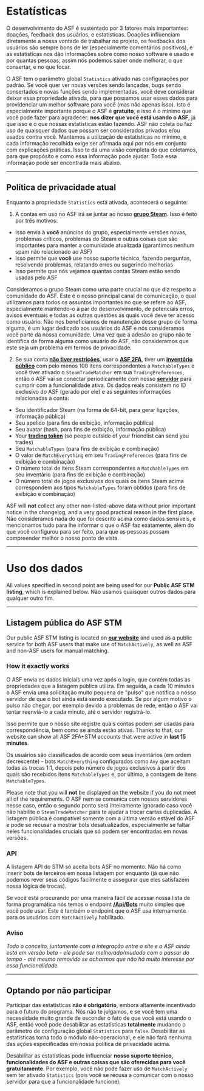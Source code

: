 # Estatísticas

O desenvolvimento do ASF é sustentado por 3 fatores mais importantes: doações, feedback dos usuários, e estatísticas. Doações influenciam diretamente a nossa vontade de trabalhar no projeto, os feedbacks dos usuários são sempre bons de ler (especialmente comentários positivos), e as estatísticas nos dão informações sobre como nosso software é usado e por quantas pessoas; assim nós podemos saber onde melhorar, o que consertar, e no que focar.

O ASF tem o parâmetro global `Statistics` ativado nas configurações por padrão. Se você quer ver novas versões sendo lançadas, bugs sendo consertados e novas funções sendo implementadas, você deve considerar deixar essa propriedade ativada, para que possamos usar esses dados para providenciar um melhor software para você (mas não apenas isso). Isto é especialmente importante porque o ASF é **gratuito**, e isso é o mínimo que você pode fazer para agradecer: **nos dizer que você está usando o ASF**, já que isso é o que nossas estatísticas estão fazendo. ASF não coleta ou faz uso de quaisquer dados que possam ser considerados privados e/ou usados contra você. Mantemos a utilização de estatísticas no mínimo, e cada informação recolhida exige ser afirmada aqui por nós em conjunto com explicações práticas. Isso te dá uma visão completa do que coletamos, para que propósito e como essa informação pode ajudar. Toda essa informação pode ser encontrada mais abaixo.

---

## Política de privacidade atual

Enquanto a propriedade `Statistics` está ativada, acontecerá o seguinte:

1. A contas em uso no ASF irá se juntar ao nosso **[grupo Steam](https://steamcommunity.com/gid/103582791440160998)**. Isso é feito por três motivos:

* Isso envia à **você** anúncios do grupo, especialmente versões novas, problemas críticos, problemas do Steam e outras coisas que são importantes para manter a comunidade atualizada (garantimos nenhum spam não relacionado ao ASF)
* Isso permite que **você** use nosso suporte técnico, fazendo perguntas, resolvendo problemas, relatando erros ou sugerindo melhorias
* Isso permite que nós vejamos quantas contas Steam estão sendo usadas pelo ASF

Consideramos o grupo Steam como uma parte crucial no que diz respeito a comunidade do ASF. Este é o nosso principal canal de comunicação, o qual utilizamos para todos os assuntos importantes no que se refere ao ASF, especialmente mantendo-o à par do desenvolvimento, de potenciais erros, avisos eventuais e todas as outras questões as quais você deve ter acesso como usuário. Não nos beneficiamos de manutenção desse grupo de forma alguma, é um lugar dedicado aos usuários do ASF e nós consideramos você parte da nossa comunidade. Uma vez que a adesão ao grupo não te identifica de forma alguma como usuário do ASF, não consideramos que este seja um problema em termos de privacidade.

2. Se sua conta **[não tiver restrições](https://support.steampowered.com/kb_article.php?ref=3330-IAGK-7663)**, usar o **[ASF 2FA](https://github.com/JustArchiNET/ArchiSteamFarm/wiki/Two-factor-authentication-pt-BR#asf-2fa)**, tiver um **[inventório público](https://steamcommunity.com/my/edit/settings)** com pelo menos 100 itens correspondentes a `MatchableTypes` e você tiver ativado o `SteamTradeMatcher` em sua `TradingPreferences`, então o ASF vai se conectar periodicamente com nosso **[servidor](https://asf.justarchi.net)** para cumprir com a funcionalidade ativa. Os dados reais consistem no ID exclusivo do ASF (gerado por ele) e as seguintes informações relacionadas à conta:

* Seu identificador Steam (na forma de 64-bit, para gerar ligações, informação pública)
* Seu apelido (para fins de exibição, informação pública)
* Seu avatar (hash, para fins de exibição, informação pública)
* Your **[trading token](https://steamcommunity.com/my/tradeoffers/privacy)** (so people outside of your friendlist can send you trades)
* Seu `MatchableTypes` (para fins de exibição e combinação)
* O valor de `MatchEverything` em seu `TradingPreferences` (para fins de exibição e combinação)
* O número total de itens Steam correspondentes a `MatchableTypes` em seu inventário (para fins de exibição e combinação)
* O número total de jogos exclusivos dos quais os itens Steam acima correspondem aos tipos `MatchableTypes` foram obtidos (para fins de exibição e combinação)

ASF will **not** collect any other non-listed-above data without prior important notice in the changelog, and a very good practical reason in the first place. Não consideramos nada do que foi descrito acima como dados sensíveis, e mencionamos tudo para lhe informar o que o ASF faz exatamente, além do que você configurou para ser feito, para que as pessoas possam compreender melhor o nosso ponto de vista.

---

# Uso dos dados

All values specified in second point are being used for our **Public ASF STM listing**, which is explained below. Não usamos quaisquer outros dados para qualquer outro fim.

---

## Listagem pública do ASF STM

Our public ASF STM listing is located on **[our website](https://asf.justarchi.net/STM)** and used as a public service for both ASF users that make use of `MatchActively`, as well as ASF and non-ASF users for manual matching.

### How it exactly works

O ASF envia os dados iniciais uma vez após o login, que contém todas as propriedades que a listagem pública utiliza. Em seguida, a cada 10 minutos o ASF envia uma solicitação muito pequena de "pulso" que notifica o nosso servidor de que o bot ainda está sendo executado. Se por algum motivo o pulso não chegar, por exemplo devido a problemas de rede, então o ASF vai tentar reenviá-lo a cada minuto, até o servidor registrá-lo.

Isso permite que o nosso site registre quais contas podem ser usadas para correspondência, bem como se ainda estão ativas. Thanks to that, our website can show all ASF 2FA+STM accounts that were active in **last 15 minutes**.

Os usuários são classificados de acordo com seus inventários (em ordem decrescente) - bots `MatchEverything` configurados como `Any` que aceitam todas as trocas 1:1, depois pelo número de jogos exclusivos à partir dos quais são recebidos itens `MatchableTypes` e, por último, a contagem de itens `MatchableTypes`.

Please note that you will **not** be displayed on the website if you do not meet all of the requirements. O ASF nem se comunica com nossos servidores nesse caso, então o segundo ponto será inteiramente ignorado caso você não habilite o `SteamTradeMatcher` para te ajudar a trocar cartas duplicadas. A listagem pública é compatível somente com a última versão estável do ASF e pode se recusar a mostrar bots desatualizados, especialmente se faltar neles funcionalidades cruciais que só podem ser encontradas em novas versões.

### API

A listagem API do STM só aceita bots ASF no momento. Não há como inserir bots de terceiros em nossa listagem por enquanto (já que não podemos rever seus códigos facilmente e assegurar que eles satisfazem nossa lógica de trocas).

Se você está procurando por uma maneira fácil de acessar nossa lista de forma programática nós temos o endpoint **[/Api/Bots](https://asf.justarchi.net/Api/Bots)** muito simples que você pode usar. Este é também o endpoint que o ASF usa internamente para os usuários com `MatchActively` habilitado.

### Aviso

*Todo o conceito, juntamente com a integração entre o site e o ASF ainda está em versão beta - ele pode ser melhorado/mudado com o passar do tempo - até mesmo removido se acharmos que não há muito interesse por essa funcionalidade.*

---

## Optando por não participar

Participar das estatísticas **não é obrigatório**, embora altamente incentivado para o futuro do programa. Nós não te julgamos, e se você tem uma necessidade muito grande de esconder o fato de que você está usando o ASF, então você pode desabilitar as estatísticas **totalmente** mudando o parâmetro de configuração global `Statistics` para `false`. Desabilitar as estatísticas torna todo o módulo não-operacional, e ele não fará nenhuma das ações especificadas em nossa política de privacidade acima.

Desabilitar as estatísticas pode influenciar **nosso suporte técnico, funcionalidades do ASF e outras coisas que são oferecidas para você gratuitamente**. Por exemplo, você não pode fazer uso de `MatchActively` sem ter ativado `Statistics` (pois você se recusa a comunicar com o nosso servidor para que a funcionalidade funcione).